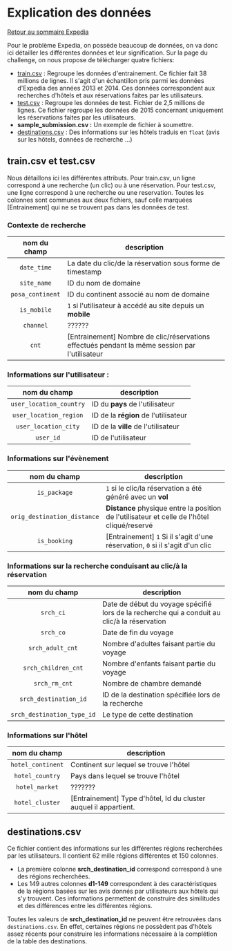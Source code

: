 # Explication des données

[Retour au sommaire Expedia](expedia_sommaire.md)

Pour le problème Expedia, on possède beaucoup de données, on va donc ici détailler les différentes données et leur signification.
Sur la page du challenge, on nous propose de télécharger quatre fichiers:

* [train.csv](#traincsv-et-testcsv) : Regroupe les données d'entrainement. Ce fichier fait 38 millions de lignes. Il s'agit d'un échantillon pris parmi les données d'Expedia des années 2013 et 2014. Ces données correspondent aux recherches d'hôtels et aux réservations faites par les utilisateurs.
* [test.csv](#traincsv-et-testcsv) : Regroupe les données de test. Fichier de 2,5 millions de lignes. Ce fichier regroupe les données de 2015 concernant uniquement les réservations faites par les utilisateurs.
* **sample_submission.csv :** Un exemple de fichier à soumettre.
* [destinations.csv](#destinationscsv) : Des informations sur les hôtels traduis en `float` (avis sur les hôtels, données de recherche ...)

## train.csv et test.csv

Nous détaillons ici les différentes attributs. Pour train.csv, un ligne correspond à une recherche (un clic) ou à une réservation. Pour test.csv, une ligne correspond à une recherche ou une reservation. Toutes les colonnes sont communes aux deux fichiers, sauf celle marquées [Entrainement] qui ne se trouvent pas dans les données de test.

### Contexte de recherche

nom du champ                | description
:--------------------------:|------------
`date_time`                 | La date du clic/de la réservation sous forme de timestamp
`site_name`                 | ID du nom de domaine
`posa_continent`            | ID du continent associé au nom de domaine
`is_mobile`                 | `1` si l'utilisateur à accédé au site depuis un **mobile**
`channel`                   | ??????
`cnt`                       | [Entrainement] Nombre de clic/réservations effectués pendant la même session par l'utilisateur

### Informations sur l'utilisateur :

nom du champ                | description
:--------------------------:|------------
`user_location_country`     | ID du **pays** de l'utilisateur
`user_location_region`      | ID de la **région** de l'utilisateur
`user_location_city`        | ID de la **ville** de l'utilisateur
`user_id`                   | ID de l'utilisateur

### Informations sur l'évènement

nom du champ                | description
:--------------------------:|------------
`is_package`                | `1` si le clic/la réservation a été généré avec un **vol**
`orig_destination_distance` | **Distance** physique entre la position de l'utilisateur et celle de l'hôtel cliqué/reservé
`is_booking`                | [Entrainement] `1` Si il s'agit d'une réservation, `0` si il s'agit d'un clic

### Informations sur la recherche conduisant au clic/à la réservation

nom du champ                | description
:--------------------------:|------------
`srch_ci`                   | Date de début du voyage spécifié lors de la recherche qui a conduit au clic/à la réservation
`srch_co`                   | Date de fin du voyage
`srch_adult_cnt`            | Nombre d'adultes faisant partie du voyage
`srch_children_cnt`         | Nombre d'enfants faisant partie du voyage
`srch_rm_cnt`               | Nombre de chambre demandé
`srch_destination_id`       | ID de la destination spécifiée lors de la recherche
`srch_destination_type_id`  | Le type de cette destination

### Informations sur l'hôtel

nom du champ                | description
:--------------------------:|------------
`hotel_continent`           | Continent sur lequel se trouve l'hôtel
`hotel_country`             | Pays dans lequel se trouve l'hôtel
`hotel_market`              | ???????
`hotel_cluster`             | [Entrainement] Type d'hôtel, Id du cluster auquel il appartient.

## destinations.csv

Ce fichier contient des informations sur les différentes régions recherchées par les utilisateurs. Il contient 62 mille régions différentes et 150 colonnes.

* La première colonne **srch_destination_id** correspond correspond à une des régions recherchées.
* Les 149 autres colonnes **d1-149** correspondent à des caractéristiques de la régions basées sur les avis donnés par utilisateurs aux hôtels qui s'y trouvent. Ces informations permettent de construire des similitudes et des différences entre les différentes régions.

Toutes les valeurs de **srch_destination_id** ne peuvent être retrouvées dans `destinations.csv`. En effet, certaines régions ne possèdent pas d'hôtels assez récents pour construire les informations nécessaire à la complétion de la table des destinations.
